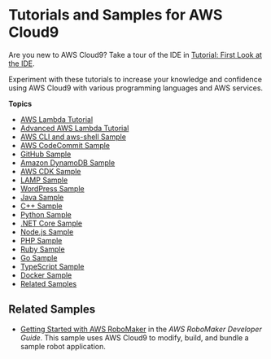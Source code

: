 # Tutorials and Samples for AWS Cloud9<a name="tutorials"></a>

Are you new to AWS Cloud9? Take a tour of the IDE in [Tutorial: First Look at the IDE](tutorial.md)\.

Experiment with these tutorials to increase your knowledge and confidence using AWS Cloud9 with various programming languages and AWS services\.

**Topics**
+ [AWS Lambda Tutorial](tutorial-lambda.md)
+ [Advanced AWS Lambda Tutorial](tutorial-lambda-advanced.md)
+ [AWS CLI and aws\-shell Sample](sample-aws-cli.md)
+ [AWS CodeCommit Sample](sample-codecommit.md)
+ [GitHub Sample](sample-github.md)
+ [Amazon DynamoDB Sample](sample-dynamodb.md)
+ [AWS CDK Sample](sample-cdk.md)
+ [LAMP Sample](sample-lamp.md)
+ [WordPress Sample](sample-wordpress.md)
+ [Java Sample](sample-java.md)
+ [C\+\+ Sample](sample-cplusplus.md)
+ [Python Sample](sample-python.md)
+ [\.NET Core Sample](sample-dotnetcore.md)
+ [Node\.js Sample](sample-nodejs.md)
+ [PHP Sample](sample-php.md)
+ [Ruby Sample](sample-ruby.md)
+ [Go Sample](sample-go.md)
+ [TypeScript Sample](sample-typescript.md)
+ [Docker Sample](sample-docker.md)
+ [Related Samples](#samples-additonal)

## Related Samples<a name="samples-additonal"></a>
+  [Getting Started with AWS RoboMaker](https://docs.aws.amazon.com/robomaker/latest/dg/getting-started.html) in the *AWS RoboMaker Developer Guide*\. This sample uses AWS Cloud9 to modify, build, and bundle a sample robot application\.